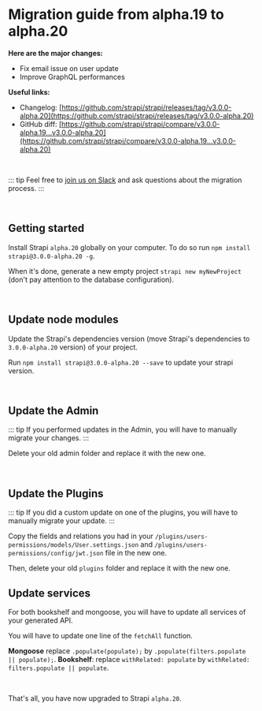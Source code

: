 # Migration guide from alpha.19 to alpha.20

**Here are the major changes:**

- Fix email issue on user update
- Improve GraphQL performances

**Useful links:**

- Changelog: [https://github.com/strapi/strapi/releases/tag/v3.0.0-alpha.20](https://github.com/strapi/strapi/releases/tag/v3.0.0-alpha.20)
- GitHub diff: [https://github.com/strapi/strapi/compare/v3.0.0-alpha.19...v3.0.0-alpha.20](https://github.com/strapi/strapi/compare/v3.0.0-alpha.19...v3.0.0-alpha.20)

<br>

::: tip
Feel free to [join us on Slack](http://slack.strapi.io) and ask questions about the migration process.
:::

<br>

## Getting started

Install Strapi `alpha.20` globally on your computer. To do so run `npm install strapi@3.0.0-alpha.20 -g`.

When it's done, generate a new empty project `strapi new myNewProject` (don't pay attention to the database configuration).

<br>

## Update node modules

Update the Strapi's dependencies version (move Strapi's dependencies to `3.0.0-alpha.20` version) of your project.

Run `npm install strapi@3.0.0-alpha.20 --save` to update your strapi version.

<br>

## Update the Admin

::: tip
If you performed updates in the Admin, you will have to manually migrate your changes.
:::

Delete your old admin folder and replace it with the new one.

<br>

## Update the Plugins

::: tip
If you did a custom update on one of the plugins, you will have to manually migrate your update.
:::

Copy the fields and relations you had in your `/plugins/users-permissions/models/User.settings.json` and `/plugins/users-permissions/config/jwt.json` file in the new one.

Then, delete your old `plugins` folder and replace it with the new one.

## Update services

For both bookshelf and mongoose, you will have to update all services of your generated API.

You will have to update one line of the `fetchAll` function.

**Mongoose** replace `.populate(populate);` by `.populate(filters.populate || populate);`.
**Bookshelf**: replace `withRelated: populate` by `withRelated: filters.populate || populate`.

<br>

That's all, you have now upgraded to Strapi `alpha.20`.
